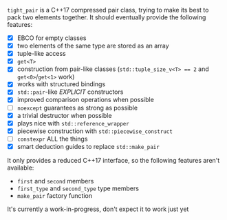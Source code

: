 `tight_pair` is a C++17 compressed pair class, trying to make its best to pack two elements together. It should
eventually provide the following features:
- [x] EBCO for empty classes
- [x] two elements of the same type are stored as an array
- [x] tuple-like access
- [x] `get<T>`
- [x] construction from pair-like classes (`std::tuple_size_v<T> == 2` and `get<0>`/`get<1>` work)
- [x] works with structured bindings
- [x] `std::pair`-like *EXPLICIT* constructors
- [x] improved comparison operations when possible
- [ ] `noexcept` guarantees as strong as possible
- [x] a trivial destructor when possible
- [x] plays nice with `std::reference_wrapper`
- [x] piecewise construction with `std::piecewise_construct`
- [ ] `constexpr` ALL the things
- [x] smart deduction guides to replace `std::make_pair`

It only provides a reduced C++17 interface, so the following features aren't available:
- `first` and `second` members
- `first_type` and `second_type` type members
- `make_pair` factory function

It's currently a work-in-progress, don't expect it to work just yet